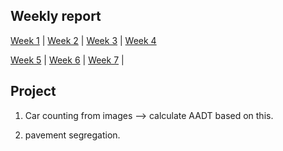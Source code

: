 ## Weekly report 

[Week 1](./week_reports/week1.md) | [Week 2](./week_reports/week2.md) | [Week 3](./week_reports/week3.md) | [Week 4](./week_reports/week4.md)

[Week 5](./week_reports/week5.md) | [Week 6](./week_reports/week6.md) | [Week 7](./week_reports/week7.md) |

## Project 

1. Car counting from images --> calculate AADT based on this.

2. pavement segregation.

